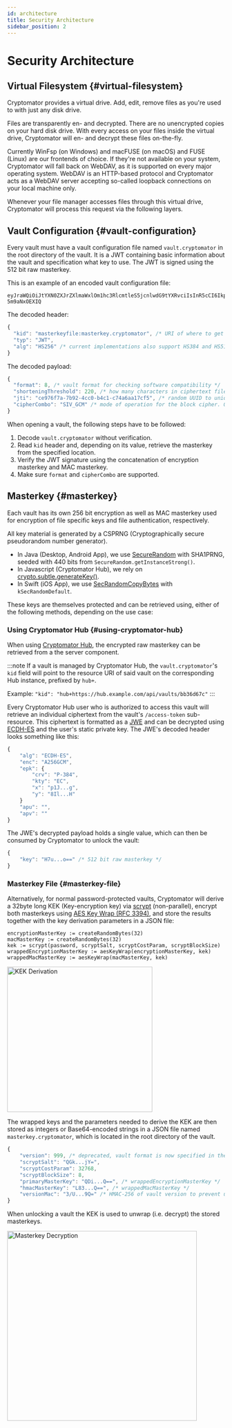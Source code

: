 ```yaml
---
id: architecture
title: Security Architecture
sidebar_position: 2
---
```


# Security Architecture

## Virtual Filesystem {#virtual-filesystem}

Cryptomator provides a virtual drive. Add, edit, remove files as you're used to with just any disk drive.

Files are transparently en- and decrypted.
There are no unencrypted copies on your hard disk drive.
With every access on your files inside the virtual drive, Cryptomator will en- and decrypt these files on-the-fly.

Currently WinFsp (on Windows) and macFUSE (on macOS) and FUSE (Linux) are our frontends of choice.
If they're not available on your system, Cryptomator will fall back on WebDAV, as it is supported on every major operating system.
WebDAV is an HTTP-based protocol and Cryptomator acts as a WebDAV server accepting so-called loopback connections on your local machine only.

Whenever your file manager accesses files through this virtual drive, Cryptomator will process this request via the following layers.

## Vault Configuration {#vault-configuration}

Every vault must have a vault configuration file named `vault.cryptomator` in the root directory of the vault.
It is a JWT containing basic information about the vault and specification what key to use.
The JWT is signed using the 512 bit raw masterkey.

This is an example of an encoded vault configuration file:

```
eyJraWQiOiJtYXN0ZXJrZXlmaWxlOm1hc3RlcmtleS5jcnlwdG9tYXRvciIsInR5cCI6IkpXVCIsImFsZyI6IkhTMjU2In0.eyJmb3JtYXQiOjgsInNob3J0ZW5pbmdUaHJlc2hvbGQiOjIyMCwianRpIjoiY2U5NzZmN2EtN2I5Mi00Y2MwLWI0YzEtYzc0YTZhYTE3Y2Y1IiwiY2lwaGVyQ29tYm8iOiJTSVZfQ1RSTUFDIn0.IJlu4dHb3fqB2fAk9lf8G8zyEXc7OLB-5m9aNxOEXIQ
```

The decoded header:

```js
{
  "kid": "masterkeyfile:masterkey.cryptomator", /* URI of where to get the key */
  "typ": "JWT",
  "alg": "HS256" /* current implementations also support HS384 and HS512 */
}
```

The decoded payload:

```js
{
  "format": 8, /* vault format for checking software compatibility */
  "shorteningThreshold": 220, /* how many characters in ciphertext filenames before shortening */
  "jti": "ce976f7a-7b92-4cc0-b4c1-c74a6aa17cf5", /* random UUID to uniquely identify the vault */
  "cipherCombo": "SIV_GCM" /* mode of operation for the block cipher. Other possible values are "SIV_CTRMAC" */
}
```

When opening a vault, the following steps have to be followed:

1. Decode `vault.cryptomator` without verification.
2. Read `kid` header and, depending on its value, retrieve the masterkey from the specified location.
3. Verify the JWT signature using the concatenation of encryption masterkey and MAC masterkey.
4. Make sure `format` and `cipherCombo` are supported.

## Masterkey {#masterkey}

Each vault has its own 256 bit encryption as well as MAC masterkey used for encryption of file specific keys and file authentication, respectively.

All key material is generated by a CSPRNG (Cryptographically secure pseudorandom number generator).

* In Java (Desktop, Android App), we use [SecureRandom](https://docs.oracle.com/javase/8/docs/api/java/security/SecureRandom.html) with SHA1PRNG, seeded with 440 bits from `SecureRandom.getInstanceStrong()`.
* In Javascript (Cryptomator Hub), we rely on [crypto.subtle.generateKey()](https://developer.mozilla.org/en-US/docs/Web/API/SubtleCrypto/generateKey).
* In Swift (iOS App), we use [SecRandomCopyBytes](https://developer.apple.com/documentation/security/1399291-secrandomcopybytes) with `kSecRandomDefault`.

These keys are themselves protected and can be retrieved using, either of the following methods, depending on the use case:

### Using Cryptomator Hub {#using-cryptomator-hub}

When using [Cryptomator Hub](/docs/hub/access-vault.md), the encrypted raw masterkey can be retrieved from a the server component.

:::note
If a vault is managed by Cryptomator Hub, the `vault.cryptomator`'s `kid` field will point to the resource URI of said vault on the corresponding Hub instance, prefixed by `hub+`.

Example: `"kid": "hub+https://hub.example.com/api/vaults/bb36d67c"`
:::

Every Cryptomator Hub user who is authorized to access this vault will retrieve an individual ciphertext from the vault's `/access-token` sub-resource.
This ciphertext is formatted as a [JWE](https://tools.ietf.org/html/rfc7516) and can be decrypted using [ECDH-ES](https://datatracker.ietf.org/doc/html/rfc7518#section-4.6) and the user's static private key.
The JWE's decoded header looks something like this:

```js
{
    "alg": "ECDH-ES",
    "enc": "A256GCM",
    "epk": {
        "crv": "P-384",
        "kty": "EC",
        "x": "p1J...g",
        "y": "8Il...H"
    }
    "apu": "",
    "apv": ""
}
```

The JWE's decrypted payload holds a single value, which can then be consumed by Cryptomator to unlock the vault:

```js
{
    "key": "H7u...o==" /* 512 bit raw masterkey */
}
```

### Masterkey File {#masterkey-file}

Alternatively, for normal password-protected vaults, Cryptomator will derive a 32byte long KEK (Key-encryption key) via [scrypt](https://tools.ietf.org/html/rfc7914) (non-parallel), encrypt both masterkeys using [AES Key Wrap (RFC 3394)](https://tools.ietf.org/html/rfc3394), and store the results together with the key derivation parameters in a JSON file:

```
encryptionMasterKey := createRandomBytes(32)
macMasterKey := createRandomBytes(32)
kek := scrypt(password, scryptSalt, scryptCostParam, scryptBlockSize)
wrappedEncryptionMasterKey := aesKeyWrap(encryptionMasterKey, kek)
wrappedMacMasterKey := aesKeyWrap(macMasterKey, kek)
```

<img src="/img/security/key-derivation@2x.png" srcset="/img/security/key-derivation.png 1x, /img/security/key-derivation@2x.png 2x" alt="KEK Derivation" width="336" />

The wrapped keys and the parameters needed to derive the KEK are then stored as integers or Base64-encoded strings in a JSON file named `masterkey.cryptomator`, which is located in the root directory of the vault.

```js
{
    "version": 999, /* deprecated, vault format is now specified in the vault configuration */
    "scryptSalt": "QGk...jY=",
    "scryptCostParam": 32768,
    "scryptBlockSize": 8,
    "primaryMasterKey": "QDi...Q==", /* wrappedEncryptionMasterKey */
    "hmacMasterKey": "L83...Q==", /* wrappedMacMasterKey */
    "versionMac": "3/U...9Q=" /* HMAC-256 of vault version to prevent undetected downgrade attacks */
}
```

When unlocking a vault the KEK is used to unwrap (i.e. decrypt) the stored masterkeys.

<img src="/img/security/masterkey-decryption@2x.png" srcset="/img/security/masterkey-decryption.png 1x, /img/security/masterkey-decryption@2x.png 2x" alt="Masterkey Decryption" width="439" />
